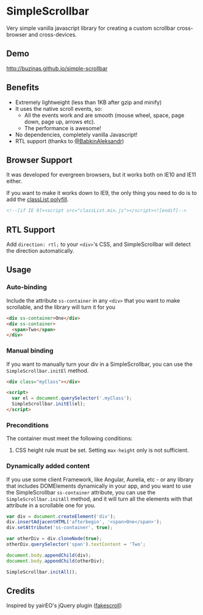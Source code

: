 # SimpleScrollbar
Very simple vanilla javascript library for creating a custom scrollbar cross-browser and cross-devices.

## Demo
http://buzinas.github.io/simple-scrollbar

## Benefits

- Extremely lightweight (less than 1KB after gzip and minify)
- It uses the native scroll events, so:
  - All the events work and are smooth (mouse wheel, space, page down, page up, arrows etc).
  - The performance is awesome!
- No dependencies, completely vanilla Javascript!
- RTL support (thanks to [@BabkinAleksandr](https://github.com/BabkinAleksandr))

## Browser Support

It was developed for evergreen browsers, but it works both on IE10 and IE11 either.

If you want to make it works down to IE9, the only thing you need to do is to add the [classList polyfill](https://github.com/eligrey/classList.js).

```HTML
<!--[if IE 9]><script src="classList.min.js"></script><![endif]-->
```

## RTL Support

Add `direction: rtl;` to your `<div>`'s CSS, and SimpleScrollbar will detect the direction automatically.

## Usage
### Auto-binding
Include the attribute `ss-container` in any `<div>` that you want to make scrollable, and the library will turn it for you

```HTML
<div ss-container>One</div>
<div ss-container>
  <span>Two</span>
</div>
```

### Manual binding
If you want to manually turn your div in a SimpleScrollbar, you can use the `SimpleScrollbar.initEl` method.

```HTML
<div class="myClass"></div>

<script>
  var el = document.querySelector('.myClass');
  SimpleScrollbar.initEl(el);
</script>
```

### Preconditions

The container must meet the following conditions:

1. CSS height rule must be set. Setting `max-height` only is not sufficient.

### Dynamically added content
If you use some client Framework, like Angular, Aurelia, etc - or any library that includes DOMElements dynamically in your app, and you want to use the SimpleScrollbar `ss-container` attribute, you can use the `SimpleScrollbar.initAll` method, and it will turn all the elements with that attribute in a scrollable one for you.

```Javascript
var div = document.createElement('div');
div.insertAdjacentHTML('afterbegin', '<span>One</span>');
div.setAttribute('ss-container', true);

var otherDiv = div.cloneNode(true);
otherDiv.querySelector('span').textContent = 'Two';

document.body.appendChild(div);
document.body.appendChild(otherDiv);

SimpleScrollbar.initAll();
```

## Credits
Inspired by yairEO's jQuery plugin ([fakescroll](https://github.com/yairEO/fakescroll))
